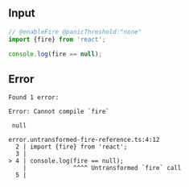 
## Input

```javascript
// @enableFire @panicThreshold:"none"
import {fire} from 'react';

console.log(fire == null);

```


## Error

```
Found 1 error:

Error: Cannot compile `fire`

 null

error.untransformed-fire-reference.ts:4:12
  2 | import {fire} from 'react';
  3 |
> 4 | console.log(fire == null);
    |             ^^^^ Untransformed `fire` call
  5 |
```
          
      